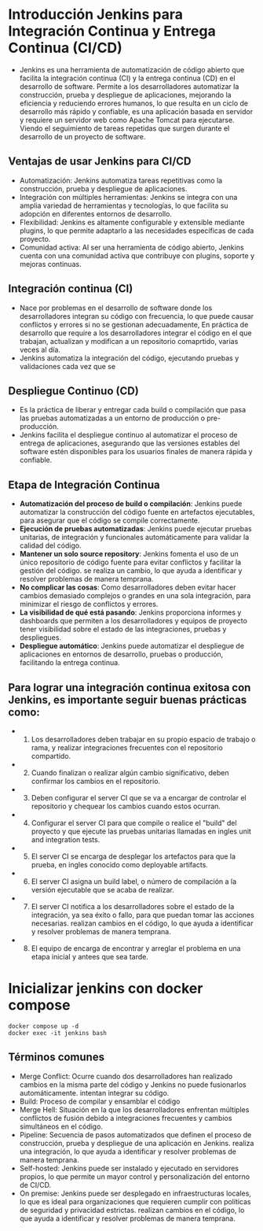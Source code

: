 # Introducción Jenkins para Integración Continua y Entrega Continua (CI/CD)
- Jenkins es una herramienta de automatización de código abierto que facilita la integración continua (CI) y la entrega continua (CD) en el desarrollo de software. Permite a los desarrolladores automatizar la construcción, prueba y despliegue de aplicaciones, mejorando la eficiencia y reduciendo errores humanos, lo que resulta en un ciclo de desarrollo más rápido y confiable, es una aplicación basada en servidor y requiere un servidor web como Apache Tomcat para ejecutarse. Viendo el seguimiento de tareas repetidas que surgen durante el desarrollo de un proyecto de software.

## Ventajas de usar Jenkins para CI/CD
- Automatización: Jenkins automatiza tareas repetitivas como la construcción, prueba y despliegue de aplicaciones.
- Integración con múltiples herramientas: Jenkins se integra con una amplia variedad de herramientas y tecnologías, lo que facilita su adopción en diferentes entornos de desarrollo.
- Flexibilidad: Jenkins es altamente configurable y extensible mediante plugins, lo que permite adaptarlo a las necesidades específicas de cada proyecto.
- Comunidad activa: Al ser una herramienta de código abierto, Jenkins cuenta con una comunidad activa que contribuye con plugins, soporte y mejoras continuas.


## Integración continua (CI)
- Nace por problemas en el desarrollo de software donde los desarrolladores integran su código con frecuencia, lo que puede causar conflictos y errores si no se gestionan adecuadamente, En práctica de desarrollo que require a los desarrolladores integrar el código en el que trabajan, actualizan y modifican a un repositorio comaprtido, varias veces al día.
- Jenkins automatiza la integración del código, ejecutando pruebas y validaciones cada vez que se

## Despliegue Continuo (CD)
- Es la práctica de liberar y entregar cada build o compilación que pasa las pruebas automatizadas a un entorno de producción o pre-producción.
- Jenkins facilita el despliegue continuo al automatizar el proceso de entrega de aplicaciones, asegurando que las versiones estables del software estén disponibles para los usuarios finales de manera rápida y confiable.

## Etapa de Integración Continua
- **Automatización del proceso de build o compilación**: Jenkins puede automatizar la construcción del código fuente en artefactos ejecutables, para asegurar que el código se compile correctamente.
- **Ejecución de pruebas automatizadas**: Jenkins puede ejecutar pruebas unitarias, de integración y funcionales automáticamente para validar la calidad del código.
- **Mantener un solo source repository**: Jenkins fomenta el uso de un único repositorio de código fuente para evitar conflictos y facilitar la gestión del código. se realiza un cambio, lo que ayuda a identificar y resolver problemas de manera temprana.
- **No complicar las cosas**: Como desarrolladores deben evitar hacer cambios demasiado complejos o grandes en una sola integración, para minimizar el riesgo de conflictos y errores.
- **La visibilidad de qué está pasando**: Jenkins proporciona informes y dashboards que permiten a los desarrolladores y equipos de proyecto tener visibilidad sobre el estado de las integraciones, pruebas y despliegues.
- **Despliegue automático**: Jenkins puede automatizar el despliegue de aplicaciones en entornos de desarrollo, pruebas o producción, facilitando la entrega continua.

## Para lograr una integración continua exitosa con Jenkins, es importante seguir buenas prácticas como:
- 1. Los desarrolladores deben trabajar en su propio espacio de trabajo o rama, y realizar integraciones frecuentes con el repositorio compartido.
- 2. Cuando finalizan o realizar algún cambio significativo, deben confirmar los cambios en el repositorio.
- 3. Deben configurar el server CI que se va a encargar de controlar el repositorio y chequear los cambios cuando estos ocurran.
- 4. Configurar el server CI para que compile o realice el "build" del proyecto y que ejecute las pruebas unitarias llamadas en ingles unit and integration tests.
- 5. El server CI se encarga de desplegar los artefactos para que la prueba, en ingles conocido como deployable artifacts.
- 6. El server CI asigna un build label, o número de compilación a la versión ejecutable que se acaba de realizar.
- 7. El server CI notifica a los desarrolladores sobre el estado de la integración, ya sea éxito o fallo, para que puedan tomar las acciones necesarias. realizan cambios en el código, lo que ayuda a identificar y resolver problemas de manera temprana.
- 8. El equipo de encarga de encontrar y arreglar el problema en una etapa inicial y antees que sea tarde.

# Inicializar jenkins con docker compose
```
docker compose up -d
docker exec -it jenkins bash
```

## Términos comunes
- Merge Conflict: Ocurre cuando dos desarrolladores han realizado cambios en la misma parte del código y Jenkins no puede fusionarlos automáticamente. intentan integrar su código.
- Build: Proceso de compilar y ensamblar el código
- Merge Hell: Situación en la que los desarrolladores enfrentan múltiples conflictos de fusión debido a integraciones frecuentes y cambios simultáneos en el código.
- Pipeline: Secuencia de pasos automatizados que definen el proceso de construcción, prueba y despliegue de una aplicación en Jenkins. realiza una integración, lo que ayuda a identificar y resolver problemas de manera temprana.
- Self-hosted: Jenkins puede ser instalado y ejecutado en servidores propios, lo que permite un mayor control y personalización del entorno de CI/CD.
- On premise: Jenkins puede ser desplegado en infraestructuras locales, lo que es ideal para organizaciones que requieren cumplir con políticas de seguridad y privacidad estrictas. realizan cambios en el código, lo que ayuda a identificar y resolver problemas de manera temprana.